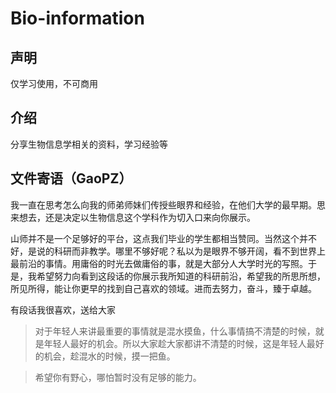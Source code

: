 # Bio-information

## 声明
仅学习使用，不可商用

## 介绍
分享生物信息学相关的资料，学习经验等

## 文件寄语（GaoPZ）
我一直在思考怎么向我的师弟师妹们传授些眼界和经验，在他们大学的最早期。思来想去，还是决定以生物信息这个学科作为切入口来向你展示。

山师并不是一个足够好的平台，这点我们毕业的学生都相当赞同。当然这个并不好，是说的科研而非教学。哪里不够好呢？私以为是眼界不够开阔，看不到世界上最前沿的事情。用庸俗的时光去做庸俗的事，就是大部分人大学时光的写照。于是，我希望努力向看到这段话的你展示我所知道的科研前沿，希望我的所思所想，所见所得，能让你更早的找到自己喜欢的领域。进而去努力，奋斗，臻于卓越。

有段话我很喜欢，送给大家

> 对于年轻人来讲最重要的事情就是混水摸鱼，什么事情搞不清楚的时候，就是年轻人最好的机会。所以大家趁大家都讲不清楚的时候，这是年轻人最好的机会，趁混水的时候，摸一把鱼。

> 希望你有野心，哪怕暂时没有足够的能力。

